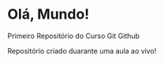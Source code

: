 # Olá, Mundo!
 Primeiro Repositório do Curso Git Github

Repositório criado duarante uma aula ao vivo!